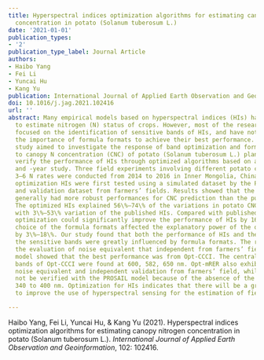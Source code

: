 ```yaml
---
title: Hyperspectral indices optimization algorithms for estimating canopy nitrogen
  concentration in potato (Solanum tuberosum L.)
date: '2021-01-01'
publication_types:
- '2'
publication_type_label: Journal Article
authors:
- Haibo Yang
- Fei Li
- Yuncai Hu
- Kang Yu
publication: International Journal of Applied Earth Observation and Geoinformation
doi: 10.1016/j.jag.2021.102416
url: ''
abstract: Many empirical models based on hyperspectral indices (HIs) have been developed
  to estimate nitrogen (N) status of crops. However, most of the researches by far
  focused on the identification of sensitive bands of HIs, and have not identified
  the importance of formula formats to achieve their best performance. The current
  study aimed to investigate the response of band optimization and formula formats
  to canopy N concentration (CNC) of potato (Solanum tuberosum L.) plants, and to
  verify the performance of HIs through optimized algorithms based on a multi-site
  and -year study. Three field experiments involving different potato cultivars with
  3–6 N rates were conducted from 2014 to 2016 in Inner Mongolia, China. The band
  optimization HIs were first tested using a simulated dataset by the PROSAIL model
  and validation dataset from farmers’ fields. Results showed that the optimized HIs
  generally had more robust performances for CNC prediction than the published indices.
  The optimized HIs explained 56\%–74\% of the variations in potato CNC in contrast
  with 3\%–53\% variation of the published HIs. Compared with published HIs, band
  optimization could significantly improve the performance of HIs by 16\%–71\%. The
  choice of the formula formats affected the explanatory power of the optimized HIs
  by 3\%–18\%. Our study found that both the performance of HIs and the position of
  the sensitive bands were greatly influenced by formula formats. The results from
  the evaluation of noise equivalent that independent from farmers’ field and PROSAIL
  model showed that the best performance was from Opt-CCCI. The central sensitive
  bands of Opt-CCCI were found at 600, 582, 650 nm. Opt-mRER also exhibited well in
  noise equivalent and independent validation from farmers’ field, while they could
  not be verified with the PROSAIL model because of the absence of the wavebands from
  340 to 400 nm. Optimization for HIs indicates that there will be a great potential
  to improve the use of hyperspectral sensing for the estimation of field croṕs CNC.

---
```


Haibo Yang, Fei Li, Yuncai Hu, & Kang Yu (2021). Hyperspectral indices optimization algorithms for estimating canopy nitrogen concentration in potato (Solanum tuberosum L.). *International Journal of Applied Earth Observation and Geoinformation*, 102: 102416.
